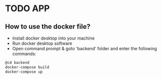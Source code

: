 # TODO APP
## How to use the docker file?

- Install docker desktop into your machine
- Run docker desktop software
- Open command prompt & goto 'backend' folder and enter the following commands:
```sh
@cd backend
docker-compose build
docker-compose up
```
